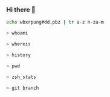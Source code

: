 ### Hi there 👋

<!--
**jokechat/jokechat** is a ✨ _special_ ✨ repository because its `README.md` (this file) appears on your GitHub profile.

Here are some ideas to get you started:

- 🔭 I’m currently working on ...
- 🌱 I’m currently learning ...
- 👯 I’m looking to collaborate on ...
- 🤔 I’m looking for help with ...
- 💬 Ask me about ...
- 📫 How to reach me: ...
- 😄 Pronouns: ...
- ⚡ Fun fact: ...
-->

```bash
echo wbxrpung#dd.pbz | tr a-z n-za-m

> whoami

> whereis

> history

> pwd

> zsh_stats

> git branch
```
